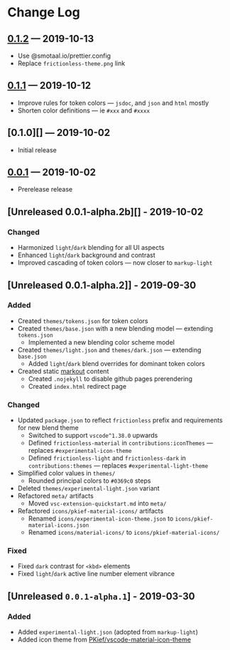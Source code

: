 ﻿# Change Log

<!--
All notable changes to the "experimental-theme" extension will be documented in this file.

Check [Keep a Changelog](http://keepachangelog.com/) for recommendations on how to structure this file.
 -->

<!--
 TODO: Best approach to incorporate into a theme?
 SEE: https://github.com/PKief/vscode-material-icon-theme/issues/559
-->

## [0.1.2][] — 2019-10-13

- Use @smotaal.io/prettier.config
- Replace `frictionless-theme.png` link

## [0.1.1][] — 2019-10-12

- Improve rules for token colors — `jsdoc`, and `json` and `html` mostly
- Shorten color definitions — ie `#xxx` and `#xxxx`

## [0.1.0][] — 2019-10-02

- Initial release

## [0.0.1][] — 2019-10-02

- Prerelease release

## [Unreleased 0.0.1-alpha.2b][] - 2019-10-02

### Changed

- Harmonized `light`/`dark` blending for all UI aspects
- Enhanced `light`/`dark` background and contrast
- Improved cascading of token colors — now closer to `markup-light`

## [Unreleased 0.0.1-alpha.2]] - 2019-09-30

### Added

- Created `themes/tokens.json` for token colors
- Created `themes/base.json` with a new blending model — extending `tokens.json`
  - Implemented a new blending color scheme model
- Created `themes/light.json` and `themes/dark.json` — extending `base.json`
  - Added `light`/`dark` blend overrides for dominant token colors
- Created static [markout](smotaal.io/markout) content
  - Created `.nojekyll` to disable github pages prerendering
  - Created `index.html` redirect page

### Changed

- Updated `package.json` to reflect `frictionless` prefix and requirements for new blend theme
  - Switched to support `vscode^1.38.0` upwards
  - Defined `frictionless-material` in `contributions:iconThemes` — replaces `#experimental-icon-theme`
  - Defined `frictionless-light` and `frictionless-dark` in `contributions:themes` — replaces `#experimental-light-theme`
- Simplified color values in `themes/`
  - Rounded principal colors to `#0369c0` steps
- Deleted `themes/experimental-light.json` variant
- Refactored `meta/` artifacts
  - Moved `vsc-extension-quickstart.md` into `meta/`
- Refactored `icons/pkief-material-icons/` artifacts
  - Renamed `icons/experimental-icon-theme.json` to `icons/pkief-material-icons.json`
  - Renamed `icons/material-icons/` to `icons/pkief-material-icons/`

### Fixed

- Fixed `dark` contrast for `<kbd>` elements
- Fixed `light`/`dark` active line number element vibrance

## [Unreleased `0.0.1-alpha.1`] - 2019-03-30

### Added

- Added `experimental-light.json` (adopted from `markup-light`)
- Added icon theme from [PKief/vscode-material-icon-theme](https://github.com/PKief/vscode-material-icon-theme)

[0.1.2]: ./frictionless-theme-0.1.2.vsix
[0.1.1]: ./frictionless-theme-0.1.1.vsix
[0.0.1]: ./frictionless-theme-0.0.1.vsix
